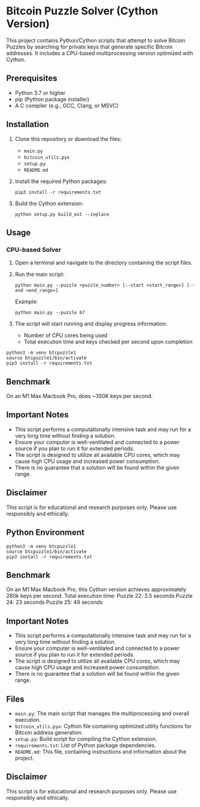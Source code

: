 # Bitcoin Puzzle Solver (Cython Version)

This project contains Python/Cython scripts that attempt to solve Bitcoin Puzzles by searching for private keys that generate specific Bitcoin addresses. It includes a CPU-based multiprocessing version optimized with Cython.

## Prerequisites

- Python 3.7 or higher
- pip (Python package installer)
- A C compiler (e.g., GCC, Clang, or MSVC)

## Installation

1. Clone this repository or download the files:
   - `main.py`
   - `bitcoin_utils.pyx`
   - `setup.py`
   - `README.md`

2. Install the required Python packages:

   ```
   pip3 install -r requirements.txt
   ```

3. Build the Cython extension:

   ```
   python setup.py build_ext --inplace
   ```

## Usage

### CPU-based Solver

1. Open a terminal and navigate to the directory containing the script files.

2. Run the main script:

   ```
   python main.py --puzzle <puzzle_number> [--start <start_range>] [--end <end_range>]
   ```

   Example:
   ```
   python main.py --puzzle 67
   ```

3. The script will start running and display progress information:
   - Number of CPU cores being used
   - Total execution time and keys checked per second upon completion



```
python3 -m venv btcpuzzle1
source btcpuzzle1/bin/activate
pip3 install -r requirements.txt
```

## Benchmark

On an M1 Max Macbook Pro, does ~350K keys per second.

## Important Notes

- This script performs a computationally intensive task and may run for a very long time without finding a solution.
- Ensure your computer is well-ventilated and connected to a power source if you plan to run it for extended periods.
- The script is designed to utilize all available CPU cores, which may cause high CPU usage and increased power consumption.
- There is no guarantee that a solution will be found within the given range.

## Disclaimer

This script is for educational and research purposes only. Please use responsibly and ethically.

## Python Environment
```
python3 -m venv btcpuzzle1
source btcpuzzle1/bin/activate
pip3 install -r requirements.txt
```

## Benchmark

On an M1 Max Macbook Pro, this Cython version achieves approximately 280k keys per second.
Total execution time:
Puzzle 22: 3.5 seconds
Puzzle 24: 23 seconds
Puzzle 25: 49 seconds

## Important Notes

- This script performs a computationally intensive task and may run for a very long time without finding a solution.
- Ensure your computer is well-ventilated and connected to a power source if you plan to run it for extended periods.
- The script is designed to utilize all available CPU cores, which may cause high CPU usage and increased power consumption.
- There is no guarantee that a solution will be found within the given range.

## Files

- `main.py`: The main script that manages the multiprocessing and overall execution.
- `bitcoin_utils.pyx`: Cython file containing optimized utility functions for Bitcoin address generation.
- `setup.py`: Build script for compiling the Cython extension.
- `requirements.txt`: List of Python package dependencies.
- `README.md`: This file, containing instructions and information about the project.

## Disclaimer

This script is for educational and research purposes only. Please use responsibly and ethically.

